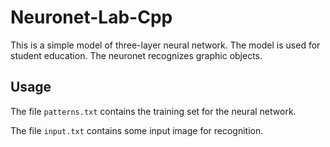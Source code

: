 # Neuronet-Lab-Cpp

This is a simple model of three-layer neural network. The model is used for student education. The neuronet recognizes graphic objects.

## Usage

The file `patterns.txt` contains the training set for the neural network.

The file `input.txt` contains some input image for recognition.